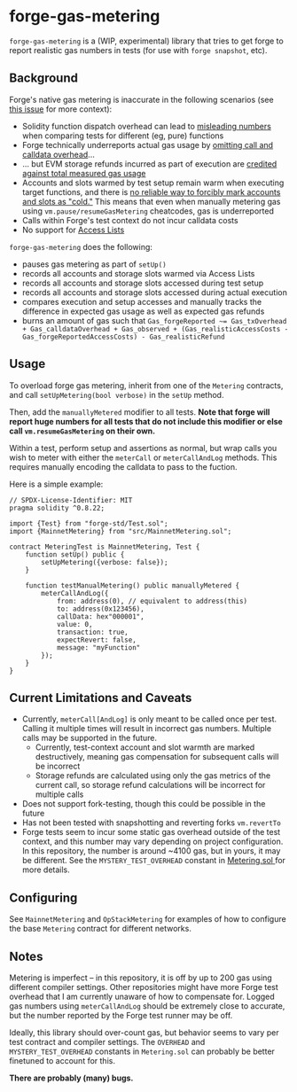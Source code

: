 # forge-gas-metering

`forge-gas-metering` is a (WIP, experimental) library that tries to get forge to report realistic gas numbers in tests (for use with `forge snapshot`, etc).

## Background

Forge's native gas metering is inaccurate in the following scenarios (see [this issue](https://github.com/foundry-rs/foundry/issues/6590) for more context):

- Solidity function dispatch overhead can lead to [misleading numbers](https://github.com/foundry-rs/foundry/issues/6164) when comparing tests for different (eg, pure) functions
- Forge technically underreports actual gas usage by [omitting call and calldata overhead](https://github.com/foundry-rs/foundry/issues/6578)...
- ... but EVM storage refunds incurred as part of execution are [credited against total measured gas usage](https://github.com/foundry-rs/foundry/issues/6578)
- Accounts and slots warmed by test setup remain warm when executing target functions, and there is [no reliable way to forcibly mark accounts and slots as "cold."](https://github.com/foundry-rs/foundry/pull/5852#issuecomment-1736207581) This means that even when manually metering gas using `vm.pause/resumeGasMetering` cheatcodes, gas is underreported
- Calls within Forge's test context do not incur calldata costs
- No support for [Access Lists](https://eips.ethereum.org/EIPS/eip-2930)

`forge-gas-metering` does the following:
- pauses gas metering as part of `setUp()`
- records all accounts and storage slots warmed via Access Lists
- records all accounts and storage slots accessed during test setup
- records all accounts and storage slots accessed during actual execution
- compares execution and setup accesses and manually tracks the difference in expected gas usage as well as expected gas refunds
- burns an amount of gas such that `Gas_forgeReported ~= Gas_txOverhead + Gas_calldataOverhead + Gas_observed + (Gas_realisticAccessCosts - Gas_forgeReportedAccessCosts) - Gas_realisticRefund`

## Usage

To overload forge gas metering, inherit from one of the `Metering` contracts, and call `setUpMetering(bool verbose)` in the `setUp` method.

Then, add the `manuallyMetered` modifier to all tests. **Note that forge will report huge numbers for all tests that do not include this modifier or else call `vm.resumeGasMetering` on their own.**

Within a test, perform setup and assertions as normal, but wrap calls you wish to meter with either the `meterCall` or `meterCallAndLog` methods. This requires manually encoding the calldata to pass to the fuction.

Here is a simple example:

```solidity
// SPDX-License-Identifier: MIT
pragma solidity ^0.8.22;

import {Test} from "forge-std/Test.sol";
import {MainnetMetering} from "src/MainnetMetering.sol";

contract MeteringTest is MainnetMetering, Test {
    function setUp() public {
        setUpMetering({verbose: false});
    }

    function testManualMetering() public manuallyMetered {
        meterCallAndLog({
            from: address(0), // equivalent to address(this)
            to: address(0x123456),
            callData: hex"000001",
            value: 0,
            transaction: true,
            expectRevert: false,
            message: "myFunction"
        });
    }
}
```

## Current Limitations and Caveats

- Currently, `meterCall[AndLog]` is only meant to be called once per test. Calling it multiple times will result in incorrect gas numbers. Multiple calls may be supported in the future.
    - Currently, test-context account and slot warmth are marked destructively, meaning gas compensation for subsequent calls will be incorrect
    - Storage refunds are calculated using only the gas metrics of the current call, so storage refund calculations will be incorrect for multiple calls
- Does not support fork-testing, though this could be possible in the future
- Has not been tested with snapshotting and reverting forks  `vm.revertTo`
- Forge tests seem to incur some static gas overhead outside of the test context, and this number may vary depending on project configuration. In this repository, the number is around ~4100 gas, but in yours, it may be different. See the `MYSTERY_TEST_OVERHEAD` constant in [ Metering.sol ](./src/Metering.sol) for more details.


## Configuring

See `MainnetMetering` and `OpStackMetering` for examples of how to configure the base `Metering` contract for different networks.

## Notes

Metering is imperfect – in this repository, it is off by up to 200 gas using different compiler settings. Other repositories might have more Forge test overhead that I am currently unaware of how to compensate for. Logged gas numbers using `meterCallAndLog` should be extremely close to accurate, but the number reported by the Forge test runner may be off.

Ideally, this library should over-count gas, but behavior seems to vary per test contract and compiler settings. The `OVERHEAD` and `MYSTERY_TEST_OVERHEAD` constants in `Metering.sol` can probably be better finetuned to account for this.

**There are probably (many) bugs.**
